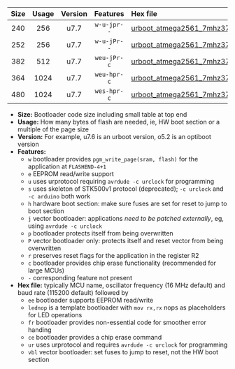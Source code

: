 |Size|Usage|Version|Features|Hex file|
|:-:|:-:|:-:|:-:|:--|
|240|256|u7.7|`w-u-jpr--`|[urboot_atmega2561_7mhz3728_115200bps_lednop_ur_vbl.hex](https://raw.githubusercontent.com/stefanrueger/urboot.hex/main/mcus/atmega2561/fcpu_7mhz3728/115200_bps/urboot_atmega2561_7mhz3728_115200bps_lednop_ur_vbl.hex)|
|252|256|u7.7|`w-u-jPr--`|[urboot_atmega2561_7mhz3728_115200bps_ur_vbl.hex](https://raw.githubusercontent.com/stefanrueger/urboot.hex/main/mcus/atmega2561/fcpu_7mhz3728/115200_bps/urboot_atmega2561_7mhz3728_115200bps_ur_vbl.hex)|
|382|512|u7.7|`weu-jPr-c`|[urboot_atmega2561_7mhz3728_115200bps_ee_lednop_fr_ce_ur_vbl.hex](https://raw.githubusercontent.com/stefanrueger/urboot.hex/main/mcus/atmega2561/fcpu_7mhz3728/115200_bps/urboot_atmega2561_7mhz3728_115200bps_ee_lednop_fr_ce_ur_vbl.hex)|
|364|1024|u7.7|`weu-hpr-c`|[urboot_atmega2561_7mhz3728_115200bps_ee_lednop_fr_ce_ur.hex](https://raw.githubusercontent.com/stefanrueger/urboot.hex/main/mcus/atmega2561/fcpu_7mhz3728/115200_bps/urboot_atmega2561_7mhz3728_115200bps_ee_lednop_fr_ce_ur.hex)|
|480|1024|u7.7|`wes-hpr-c`|[urboot_atmega2561_7mhz3728_115200bps_ee_lednop_fr_ce.hex](https://raw.githubusercontent.com/stefanrueger/urboot.hex/main/mcus/atmega2561/fcpu_7mhz3728/115200_bps/urboot_atmega2561_7mhz3728_115200bps_ee_lednop_fr_ce.hex)|

- **Size:** Bootloader code size including small table at top end
- **Usage:** How many bytes of flash are needed, ie, HW boot section or a multiple of the page size
- **Version:** For example, u7.6 is an urboot version, o5.2 is an optiboot version
- **Features:**
  + `w` bootloader provides `pgm_write_page(sram, flash)` for the application at `FLASHEND-4+1`
  + `e` EEPROM read/write support
  + `u` uses urprotocol requiring `avrdude -c urclock` for programming
  + `s` uses skeleton of STK500v1 protocol (deprecated); `-c urclock` and `-c arduino` both work
  + `h` hardware boot section: make sure fuses are set for reset to jump to boot section
  + `j` vector bootloader: applications *need to be patched externally*, eg, using `avrdude -c urclock`
  + `p` bootloader protects itself from being overwritten
  + `P` vector bootloader only: protects itself and reset vector from being overwritten
  + `r` preserves reset flags for the application in the register R2
  + `c` bootloader provides chip erase functionality (recommended for large MCUs)
  + `-` corresponding feature not present
- **Hex file:** typically MCU name, oscillator frequency (16 MHz default) and baud rate (115200 default) followed by
  + `ee` bootloader supports EEPROM read/write
  + `lednop` is a template bootloader with `mov rx,rx` nops as placeholders for LED operations
  + `fr` bootloader provides non-essential code for smoother error handing
  + `ce` bootloader provides a chip erase command
  + `ur` uses urprotocol and requires `avrdude -c urclock` for programming
  + `vbl` vector bootloader: set fuses to jump to reset, not the HW boot section
